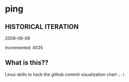# ping

## HISTORICAL ITERATION
2008-06-09

Incremented: 4025

## What is this?? 
Linux skills to hack the github commit visualization chart `;-)`
